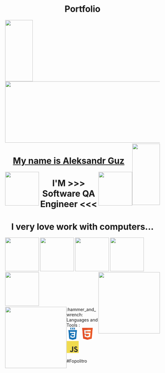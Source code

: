<h1 align="center" color="lime">Portfolio</h1>


<div id="header">
 <img  align="left" src="https://media.giphy.com/media/KA593kO0JvXMs/giphy.gif" width="90" height="200"/>
   <img src="https://media.giphy.com/media/bAy8xK8qcCz0A/giphy.gif" width="832" height="200" color="red"/>
      <img align="right" src="https://media.giphy.com/media/KA593kO0JvXMs/giphy.gif" width="90" height="200"/>
        

</div>
<div id="header" align="center" color="red"> 
 <h1><ins> My name is Aleksandr Guz </ins></h1>
 <img  align="left" src="https://media.giphy.com/media/dzaUX7CAG0Ihi/giphy.gif" width="110" height="110"/>
 <img  align="right" src="https://media.giphy.com/media/dzaUX7CAG0Ihi/giphy.gif" width="110" height="110"/>
 
 
</div>

<div align="center">
  <h1  align="center">I'M >>> Software QA Engineer <<< </h1>
</div>
   <div>
    <b1><h1 align="center"> I very love work with computers... </h1></b1> 
      </div>
   
   <div> 
      
   </div>
   
   <div>
   <img   src="https://media.giphy.com/media/Y34jqOCXhgEsqRLULa/giphy.gif" width="110" height="110"/>
     <img   src="https://media.giphy.com/media/Y34jqOCXhgEsqRLULa/giphy.gif" width="110" height="110"/>
     <img   src="https://media.giphy.com/media/Y34jqOCXhgEsqRLULa/giphy.gif" width="110" height="110"/>
     <img   src="https://media.giphy.com/media/Y34jqOCXhgEsqRLULa/giphy.gif" width="110" height="110"/>
    <img   src="https://media.giphy.com/media/Y34jqOCXhgEsqRLULa/giphy.gif" width="110" height="110"/>
   <img align="right" src="https://media.giphy.com/media/kHU8W94VS329y/giphy.gif" width="200" height="200"/>
   <img align="left" src="https://media.giphy.com/media/12bVDtXPOzYwda/giphy.gif" width="200" height="200"/>

</div>
</div>
:hammer_and_wrench: Languages and Tools :
<div>
  <img src="https://github.com/devicons/devicon/blob/master/icons/css3/css3-plain-wordmark.svg"  title="CSS3" alt="CSS" width="40" height="40"/>&nbsp;
  <img src="https://github.com/devicons/devicon/blob/master/icons/html5/html5-original.svg" title="HTML5" alt="HTML" width="40" height="40"/>&nbsp;
  <img src="https://github.com/devicons/devicon/blob/master/icons/javascript/javascript-original.svg" title="JavaScript" alt="JavaScript" width="40" height="40"/>&nbsp;
</div>
     
#Fopolitro
